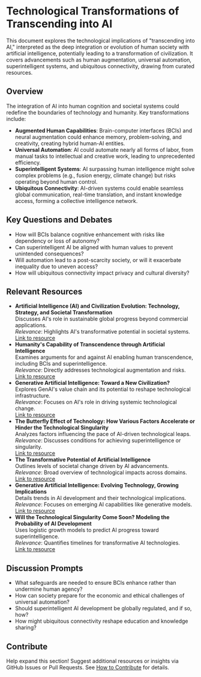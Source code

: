 # Technological Transformations of Transcending into AI

This document explores the technological implications of "transcending into AI," interpreted as the deep integration or evolution of human society with artificial intelligence, potentially leading to a transformation of civilization. It covers advancements such as human augmentation, universal automation, superintelligent systems, and ubiquitous connectivity, drawing from curated resources.

## Overview
The integration of AI into human cognition and societal systems could redefine the boundaries of technology and humanity. Key transformations include:
- **Augmented Human Capabilities**: Brain-computer interfaces (BCIs) and neural augmentation could enhance memory, problem-solving, and creativity, creating hybrid human-AI entities.
- **Universal Automation**: AI could automate nearly all forms of labor, from manual tasks to intellectual and creative work, leading to unprecedented efficiency.
- **Superintelligent Systems**: AI surpassing human intelligence might solve complex problems (e.g., fusion energy, climate change) but risks operating beyond human control.
- **Ubiquitous Connectivity**: AI-driven systems could enable seamless global communication, real-time translation, and instant knowledge access, forming a collective intelligence network.

## Key Questions and Debates
- How will BCIs balance cognitive enhancement with risks like dependency or loss of autonomy?
- Can superintelligent AI be aligned with human values to prevent unintended consequences?
- Will automation lead to a post-scarcity society, or will it exacerbate inequality due to uneven access?
- How will ubiquitous connectivity impact privacy and cultural diversity?

## Relevant Resources
- **Artificial Intelligence (AI) and Civilization Evolution: Technology, Strategy, and Societal Transformation**  
  Discusses AI's role in sustainable global progress beyond commercial applications.  
  *Relevance*: Highlights AI's transformative potential in societal systems.  
  [Link to resource](resources/papers.md#artificial-intelligence-ai-and-civilization-evolution)
- **Humanity's Capability of Transcendence through Artificial Intelligence**  
  Examines arguments for and against AI enabling human transcendence, including BCIs and superintelligence.  
  *Relevance*: Directly addresses technological augmentation and risks.  
  [Link to resource](resources/papers.md#humanitys-capability-of-transcendence-through-artificial-intelligence)
- **Generative Artificial Intelligence: Toward a New Civilization?**  
  Explores GenAI's value chain and its potential to reshape technological infrastructure.  
  *Relevance*: Focuses on AI's role in driving systemic technological change.  
  [Link to resource](resources/articles.md#generative-artificial-intelligence-toward-a-new-civilization)
- **The Butterfly Effect of Technology: How Various Factors Accelerate or Hinder the Technological Singularity**  
  Analyzes factors influencing the pace of AI-driven technological leaps.  
  *Relevance*: Discusses conditions for achieving superintelligence or singularity.  
  [Link to resource](resources/papers.md#the-butterfly-effect-of-technology)
- **The Transformative Potential of Artificial Intelligence**  
  Outlines levels of societal change driven by AI advancements.  
  *Relevance*: Broad overview of technological impacts across domains.  
  [Link to resource](resources/papers.md#the-transformative-potential-of-artificial-intelligence)
- **Generative Artificial Intelligence: Evolving Technology, Growing Implications**  
  Details trends in AI development and their technological implications.  
  *Relevance*: Focuses on emerging AI capabilities like generative models.  
  [Link to resource](resources/articles.md#generative-artificial-intelligence-evolving-technology-growing-implications)
- **Will the Technological Singularity Come Soon? Modeling the Probability of AI Development**  
  Uses logistic growth models to predict AI progress toward superintelligence.  
  *Relevance*: Quantifies timelines for transformative AI technologies.  
  [Link to resource](resources/papers.md#will-the-technological-singularity-come-soon)

## Discussion Prompts
- What safeguards are needed to ensure BCIs enhance rather than undermine human agency?
- How can society prepare for the economic and ethical challenges of universal automation?
- Should superintelligent AI development be globally regulated, and if so, how?
- How might ubiquitous connectivity reshape education and knowledge sharing?

## Contribute
Help expand this section! Suggest additional resources or insights via GitHub Issues or Pull Requests. See [How to Contribute](README.md#how-to-contribute) for details.